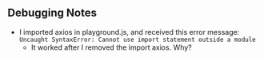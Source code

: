 ## Debugging Notes

- I imported axios in playground.js, and received this error message: `Uncaught SyntaxError: Cannot use import statement outside a module`
  - It worked after I removed the import axios. Why?